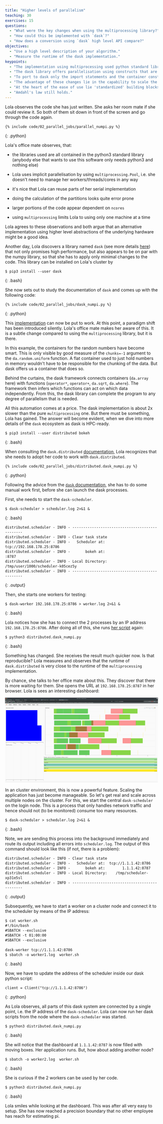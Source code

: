 ```yaml
---
title: "Higher levels of parallelism"
teaching: 30
exercises: 15
questions:
  - "What were the key changes when using the multiprocessing library?"
  - "How could this be implemented with `dask`?"
  - "How does a conversion using `dask` high level API compare?"
objectives:
  - "Use a high level description of your algorithm."
  - "Measure the runtime of the dask implementation."
keypoints:
  - "The implementation using multiprocessing used python standard library components (very portable)."
  - "The dask library offers parallelisation using constructs that are very numpy like."
  - "To port to dask only the import statements and the container construction needs to be changed."
  - "The advantage of these changes lie in the capability to scale the job to larger machines (test locally, scale globally)."
  - "At the heart of the ease of use lie 'standardized' building blocks for algorithms using the map-reduce paradigm."
  - "Amdahl's law still holds."
---
```


Lola observes the code she has just written. She asks her room mate if she could review it. So both of them sit down in front of the screen and go through the code again.

~~~
{% include code/02_parallel_jobs/parallel_numpi.py %}
~~~
{: .python}

Lola's office mate observes, that:

- the libraries used are all contained in the python3 standard library   
(anybody else that wants to use this software only needs python3 and nothing else)

- Lola uses implicit parallelisation by using `multiprocessing.Pool`, i.e. she doesn't need to manage her workers/threads/cores in any way

- it's nice that Lola can reuse parts of her serial implementation

- doing the calculation of the partitions looks quite error prone

- larger portions of the code appear dependent on `ncores`

- using `multiprocessing` limits Lola to using only one machine at a time

Lola agrees to these observations and both argue that an alternative implementation using higher level abstractions of the underlying hardware might be a good idea.

Another day, Lola discovers a library named `dask` (see more details [here](https://docs.dask.org/en/latest/)) that not only promises high performance, but also appears to be on par with the numpy library, so that she has to apply only minimal changes to the code. This library can be installed on Lola's cluster by

~~~
$ pip3 install --user dask
~~~
{: .bash}

She now sets out to study the documentation of `dask` and comes up with the following code:

~~~
{% include code/02_parallel_jobs/dask_numpi.py %}
~~~
{: .python}

This [implementation]({{page.root}}/code/02_parallel_jobs/dask_numpi.py) can now be put to work. At this point, a paradigm shift has been introduced silently. Lola's office mate makes her aware of this. It is a subtle change compared to using the `multiprocessing` library, but it is there. 

In this example, the containers for the random numbers have become smart. This is only visible by good measure of the `chunks=-1` argument to the `da.random.uniform` function. A flat container used to just hold numbers in memory wouldn't have to be responsible for the chunking of the data. But dask offers us a container that does so.

Behind the curtains, the dask framework connects containers (`da.array` here) with functions (`operator*`, `operator+`, `da.sqrt`, `da.where`). The framework then infers which functions can act on which data independently. From this, the dask library can complete the program to any degree of parallelism that is needed. 

All this automation comes at a price. The dask implementation is about 2x slower than the pure `multiprocessing` one. But there must be something, Lola has gained. The answer will become evident, when we dive into more details of the `dask` ecosystem as dask is HPC-ready.

~~~
$ pip3 install --user distributed bokeh
~~~
{: .bash}

When consulting the `dask.distributed` [documentation](https://distributed.dask.org/en/latest/index.html), Lola recognizes that she needs to adopt her code to work with `dask.distributed`.

~~~
{% include code/02_parallel_jobs/distributed.dask_numpi.py %}
~~~
{: .python}

Following the advice from the [`dask` documentation](https://distributed.dask.org/en/latest/quickstart.html#setup-dask-distributed-the-hard-way), she has to do some manual work first, before she can launch the dask processes.

First, she needs to start the `dask-scheduler`.

~~~
$ dask-scheduler > scheduler.log 2>&1 &
~~~
{: .bash}

~~~
distributed.scheduler - INFO - -----------------------------------------------
distributed.scheduler - INFO - Clear task state
distributed.scheduler - INFO -   Scheduler at: tcp://192.168.178.25:8786
distributed.scheduler - INFO -       bokeh at:                     :8787
distributed.scheduler - INFO - Local Directory: /tmp/user/1000/scheduler-k05cez5y
distributed.scheduler - INFO - -----------------------------------------------
~~~
{: .output}

Then, she starts one workers for testing:

~~~
$ dask-worker 192.168.178.25:8786 > worker.log 2>&1 &
~~~
{: .bash}

Lola notices how she has to connect the 2 processes by an IP address `192.168.178.25:8786`. After doing all of this, she runs [her script]({{page.root}}/code/02_parallel_jobs/distributed.dask_numpi.py) again:

~~~
$ python3 distributed.dask_numpi.py
~~~
{: .bash}

Something has changed. She receives the result much quicker now. Is that reproducible? Lola measures and observes that the runtime of `dask.distributed` is very close to the runtime of the `multiprocessing` implementation.

By chance, she talks to her office mate about this. They discover that there is more waiting for them. She opens the URL at `192.168.178.25:8787` in her browser. Lola is sees an interesting dashboard:

![](fig/dask-dashboard_1024px.png)

In an cluster environment, this is now a powerful feature. Scaling the application has just become manageable. So let's get real and scale across multiple nodes on the cluster. For this, we start the central `dask-scheduler` on the login node. This is a process that only handles network traffic and hence should not (to be monitored) consume too many resources.

~~~
$ dask-scheduler > scheduler.log 2>&1 &
~~~
{: .bash}

Note, we are sending this process into the background immediately and route its output including all errors into `scheduler.log`. The output of this command should look like this (if not, there is a problem):

~~~
distributed.scheduler - INFO - Clear task state
distributed.scheduler - INFO -   Scheduler at:  tcp://1.1.1.42:8786
distributed.scheduler - INFO -       bokeh at:        1.1.1.42:8787
distributed.scheduler - INFO - Local Directory:    /tmp/scheduler-xp31e5sl
distributed.scheduler - INFO - -----------------------------------------------
~~~
{: .output}

Subsequently, we have to start a worker on a cluster node and connect it to the scheduler by means of the IP address:

~~~
$ cat worker.sh
#!/bin/bash
#SBATCH --exclusive
#SBATCH -t 01:00:00
#SBATCH --exclusive

dask-worker tcp://1.1.1.42:8786
$ sbatch -o worker1.log  worker.sh
~~~
{: .bash}

Now, we have to update the address of the scheduler inside our dask python script:

~~~
client = Client("tcp://1.1.1.42:8786")
~~~
{: .python}

As Lola observes, all parts of this dask system are connected by a single point, i.e. the IP address of the `dask-scheduler`. Lola can now run her dask scripts from the node where the `dask-scheduler` was started.

~~~
$ python3 distributed.dask_numpi.py
~~~
{: .bash}

She will notice that the dashboard at `1.1.1.42:8787` is now filled with moving boxes. Her application runs. But, how about adding another node?

~~~
$ sbatch -o worker2.log  worker.sh
~~~
{: .bash}

She is curious if the 2 workers can be used by her code.

~~~
$ python3 distributed.dask_numpi.py
~~~
{: .bash}

Lola smiles while looking at the dashboard. This was after all very easy to setup. She has now reached a precision boundary that no other employee has reach for estimating pi.
